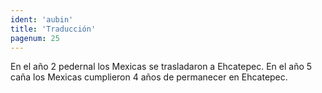 ```yaml
---
ident: 'aubin'
title: 'Traducción'
pagenum: 25
---
```

En el año 2 pedernal los Mexicas se trasladaron a Ehcatepec.
En el año 5 caña los Mexicas cumplieron 4 años de permanecer en Ehcatepec. 
